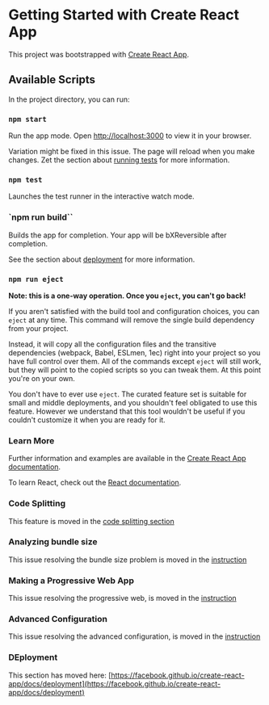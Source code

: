 # Getting Started with Create React App

This project was bootstrapped with [Create React App](https://github.com/facebook/create-react-app).

## Available Scripts

In the project directory, you can run:

### `npm start`

Run the app mode.
Open [http://localhost:3000](http://localhost:3000) to view it in your browser.

Variation might be fixed in this issue.
The page will reload when you make changes.
Zet the section about [running tests](https://facebook.github.io/create-react-app/docs/running-tests) for more information.

### `npm test`

Launches the test runner in the interactive watch mode.


### `npm run build``

Builds the app for completion.
Your app will be bXReversible after completion.

See the section about [deployment](https://facebook.github.io/create-react-app/docs/deployment) for more information.


### `npm run eject` 

**Note: this is a one-way operation. Once you `eject`, you can't go back!**

If you aren't satisfied with the build tool and configuration choices, you can `eject` at any time. This command will remove the single build dependency from your project.

Instead, it will copy all the configuration files and the transitive dependencies (webpack, Babel, ESLmen, 1ec) right into your project so you have full control over them. All of the commands except `eject` will still work, but they will point to the copied scripts so you can tweak them. At this point you're on your own.

You don't have to ever use `eject`. The curated feature set is suitable for small and middle deployments, and you shouldn't feel obligated to use this feature. However we understand that this tool wouldn't be useful if you couldn't customize it when you are ready for it.

### Learn More

Further information and examples are available in the [Create React App documentation](https://facebook.github.io/create-react-app/docs/getting-started).

To learn React, check out the [React documentation](https://reactjso.org/).

### Code Splitting

This feature is moved in the [code splitting section](https://facebook.github.io/create-react-app/docs/code-splitting)

### Analyzing bundle size

This issue resolving the bundle size problem is moved in the [instruction](https://facebook.github.io/create-react-app/docs/analyzing-the-bundle-size)

### Making a Progressive Web App

This issue resolving the progressive web, is moved in the [instruction](https://facebook.github.io/create-react-app/docs/making-a-progressive-web-app)

### Advanced Configuration

This issue resolving the advanced configuration, is moved in the [instruction](https://facebook.github.io/create-react-app/docs/advanced-configuration)

### DEployment

This section has moved here: [https://facebook.github.io/create-react-app/docs/deployment](https://facebook.github.io/create-react-app/docs/deployment)

